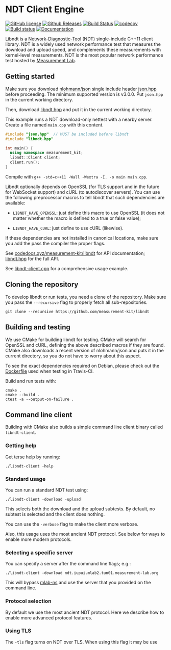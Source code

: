 # NDT Client Engine

[![GitHub license](https://img.shields.io/github/license/measurement-kit/libndt.svg)](https://raw.githubusercontent.com/measurement-kit/libndt/master/LICENSE) [![Github Releases](https://img.shields.io/github/release/measurement-kit/libndt.svg)](https://github.com/measurement-kit/libndt/releases) [![Build Status](https://img.shields.io/travis/measurement-kit/libndt/master.svg?label=travis)](https://travis-ci.org/measurement-kit/libndt) [![codecov](https://codecov.io/gh/measurement-kit/libndt/branch/master/graph/badge.svg)](https://codecov.io/gh/measurement-kit/libndt) [![Build status](https://img.shields.io/appveyor/ci/bassosimone/libndt/master.svg?label=appveyor)](https://ci.appveyor.com/project/bassosimone/libndt/branch/master) [![Documentation](https://codedocs.xyz/measurement-kit/libndt.svg)](https://codedocs.xyz/measurement-kit/libndt/)

Libndt is a [Network-Diagnostic-Tool](
https://github.com/ndt-project/ndt/wiki/NDTProtocol) (NDT) single-include
C++11 client library. NDT is a widely used network performance test that
measures the download and upload speed, and complements these measurements
with kernel-level measurements. NDT is the most popular network performance
test hosted by [Measurement Lab](https://www.measurementlab.net/).

## Getting started

Make sure you download [nlohmann/json](https://github.com/nlohmann/json)
single include header [json.hpp](
https://github.com/nlohmann/json/blob/develop/single_include/nlohmann/json.hpp)
before proceeding. The minimum supported version is v3.0.0. Put `json.hpp`
in the current working directory.

Then, download [libndt.hpp](
https://github.com/measurement-kit/libndt/blob/master/libndt.hpp) and
put it in the current working directory.

This example runs a NDT download-only nettest with a nearby server. Create
a file named `main.cpp` with this content.

```C++
#include "json.hpp"  // MUST be included before libndt
#include "libndt.hpp"

int main() {
  using namespace measurement_kit;
  libndt::Client client;
  client.run();
}
```

Compile with `g++ -std=c++11 -Wall -Wextra -I. -o main main.cpp`.

Libndt optionally depends on OpenSSL (for TLS support and in the future for
WebSocket support) and cURL (to autodiscover servers). You can use the following
preprocessor macros to tell libndt that such dependencies are available:

- `LIBNDT_HAVE_OPENSSL`: just define this macro to use OpenSSL (it does not
  matter whether the macro is defined to a true or false value);

- `LIBNDT_HAVE_CURL`: just define to use cURL (likewise).

If these dependencies are not installed in canonical locations, make sure you
add the pass the compiler the proper flags.

See [codedocs.xyz/measurement-kit/libndt](
https://codedocs.xyz/measurement-kit/libndt/) for API documentation;
[libndt.hpp](libndt.hpp) for the full API.

See [libndt-client.cpp](libndt-client.cpp) for a comprehensive usage example.

## Cloning the repository

To develop libndt or run tests, you need a clone of the repository. Make sure
you pass the `--recursive` flag to properly fetch all sub-repositories.

```
git clone --recursive https://github.com/measurement-kit/libndt
```

## Building and testing

We use CMake for building libndt for testing. CMake will search for OpenSSL
and cURL, defining the above described macros if they are found. CMake also
downloads a recent version of nlohmann/json and puts it in the current
directory, so you do not have to worry about this aspect.

To see the exact dependencies required on Debian, please check out the
[Dockerfile](https://github.com/measurement-kit/ci-common/blob/master/debian/Dockerfile)
used when testing in Travis-CI.

Build and run tests with:

```
cmake .
cmake --build .
ctest -a --output-on-failure .
```

## Command line client 

Building with CMake also builds a simple command line client
binary called `libndt-client`.

### Getting help

Get terse help by running:

```
./libndt-client -help
```

### Standard usage

You can run a standard NDT test using:

```
./libndt-client -download -upload
```

This selects both the download and the upload subtests. By default, no
subtest is selected and the client does nothing.

You can use the `-verbose` flag to make the client more verbose.

Also, this usage uses the most ancient NDT protocol. See below for
ways to enable more modern protocols.

### Selecting a specific server

You can specify a server after the command line flags; e.g.:

```
./libndt-client -download ndt.iupui.mlab2.tun01.measurement-lab.org
```

This will bypass [mlab-ns](https://github.com/m-lab/mlab-ns) and use the
server that you provided on the command line.

### Protocol selection

By default we use the most ancient NDT protocol. Here we describe how
to enable more advanced protocol features.

### Using TLS

The `-tls` flag turns on NDT over TLS. When using this flag it may be
use

